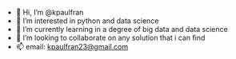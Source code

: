 - 👋 Hi, I’m @kpaulfran
- 👀 I’m interested in python and data science
- 🌱 I’m currently learning in a degree of big data and data science
- 💞️ I’m looking to collaborate on any solution that i can find
- 📫 email: kpaulfran23@gmail.com
